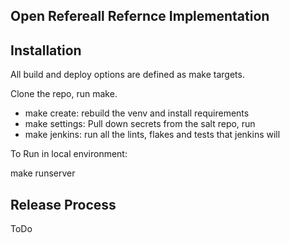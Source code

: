 Open Refereall Refernce Implementation 
----------------------------------------------------

## Installation
All build and deploy options are defined as make targets.

Clone the repo, run make.

* make create: rebuild the venv and install requirements
* make settings: Pull down secrets from the salt repo, run 
* make jenkins: run all the lints, flakes and tests that jenkins will

To Run in local environment:

make runserver

## Release Process

ToDo
